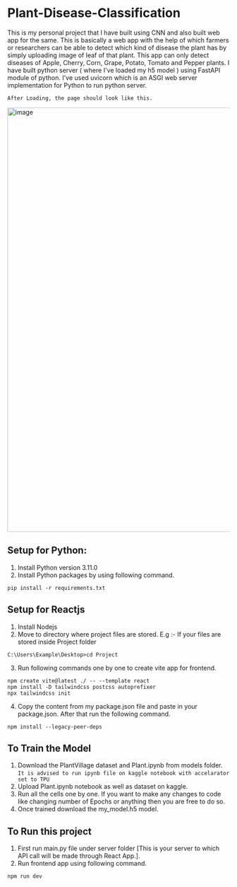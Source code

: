 # Plant-Disease-Classification
This is my personal project that I have built using CNN and also built web app for the same. This is basically a web app with the help of which farmers or researchers can be able to detect which kind of disease the plant has by simply uploading image of leaf of that plant. This app can only detect diseases of Apple, Cherry, Corn, Grape, Potato, Tomato and Pepper plants. I have built python server ( where I've loaded my h5 model ) using FastAPI module of python. I've used uvicorn which is an ASGI web server implementation for Python to run python server.

`After Loading, the page should look like this.`

<img width="960" alt="image" src="https://github.com/sohelkh1211/Plant-Disease-Classification/assets/125993375/aa92397f-c6f8-4055-8e13-9d325adce8ad">

<h2>Setup for Python:</h2>

1. Install Python version 3.11.0
2. Install Python packages by using following command.

```
pip install -r requirements.txt
```

<h2>Setup for Reactjs</h2>

1. Install Nodejs
2. Move to directory where project files are stored.
E.g :- If your files are stored inside Project folder

```
C:\Users\Example\Desktop>cd Project
```
3. Run following commands one by one to create vite app for frontend.
```
npm create vite@latest ./ -- --template react
npm install -D tailwindcss postcss autoprefixer
npx tailwindcss init
```
4. Copy the content from my package.json file and paste in your package.json. After that run the following command.
```
npm install --legacy-peer-deps
```


<h2>To Train the Model</h2>

1. Download the PlantVillage dataset and Plant.ipynb from models folder. <br/>
   `It is advised to run ipynb file on kaggle notebook with accelarator set to TPU`
2. Upload Plant.ipynb notebook as well as dataset on kaggle.
3. Run all the cells one by one. If you want to make any changes to code like changing number of Epochs or anything then you are free to do so.
4. Once trained download the my_model.h5 model.

<h2>To Run this project</h2>

1. First run main.py file under server folder [This is your server to which API call will be made through React App.].
2. Run frontend app using following command.
```
npm run dev
```
